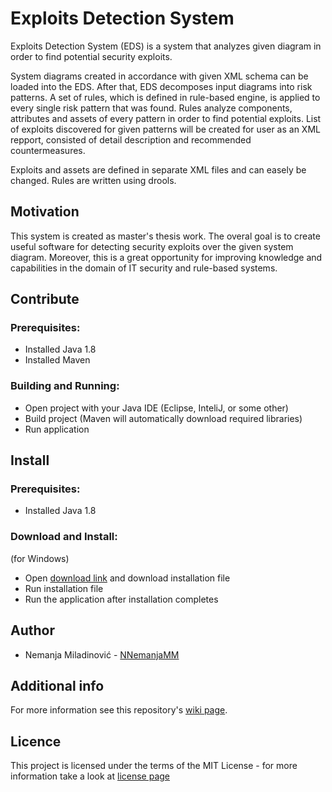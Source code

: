 # Exploits Detection System
Exploits Detection System (EDS) is a system that analyzes given diagram in order to find potential security exploits.

System diagrams created in accordance with given XML schema can be loaded into the EDS. After that, EDS decomposes input diagrams into risk patterns. A set of rules, which is defined in rule-based engine, is applied to every single risk pattern that was found. Rules analyze components, attributes and assets of every pattern in order to find potential exploits. List of exploits discovered for given patterns will be created for user as an XML repport, consisted of detail description and recommended countermeasures.

Exploits and assets are defined in separate XML files and can easely be changed. Rules are written using drools.

## Motivation
This system is created as master's thesis work. The overal goal is to create useful software for detecting security exploits over the given system diagram. Moreover, this is a great opportunity for improving knowledge and capabilities in the domain of IT security and rule-based systems.

## Contribute
### Prerequisites:
- Installed Java 1.8
- Installed Maven

### Building and Running:
- Open project with your Java IDE (Eclipse, InteliJ, or some other)
- Build project (Maven will automatically download required libraries)
- Run application

## Install
### Prerequisites:
- Installed Java 1.8

### Download and Install:
(for Windows)
- Open [download link](#) and download installation file
- Run installation file
- Run the application after installation completes 

## Author
+ Nemanja Miladinović - [NNemanjaMM](https://github.com/NNemanjaMM)

## Additional info
For more information see this repository's [wiki page](https://github.com/NNemanjaMM/TAS/wiki).

## Licence
This project is licensed under the terms of the MIT License - for more information take a look at [license page](https://github.com/NNemanjaMM/TAS/blob/master/LICENSE) 
